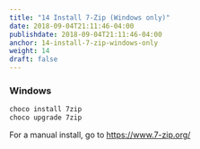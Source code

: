 ```yaml
---
title: "14 Install 7-Zip (Windows only)"
date: 2018-09-04T21:11:46-04:00
publishdate: 2018-09-04T21:11:46-04:00
anchor: 14-install-7-zip-windows-only
weight: 14
draft: false
---
```


### Windows

``` powershell
choco install 7zip
choco upgrade 7zip
```

For a manual install, go to https://www.7-zip.org/
